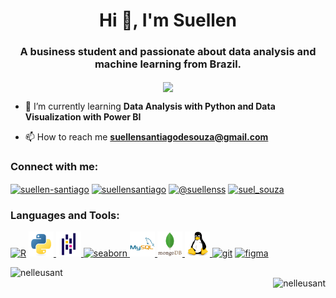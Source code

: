 <div align="center">
<h1>Hi 👋, I'm Suellen</h1>
<h3>A business student and passionate about data analysis and machine learning from Brazil.</h3>
<img height="200px" src=https://media.giphy.com/media/9dGIYGEDr8k4lJh7ge/giphy.gif align="center">
</div>

- 🌱 I’m currently learning **Data Analysis with Python and Data Visualization with Power BI**

- 📫 How to reach me **suellensantiagodesouza@gmail.com**

<h3 align="left">Connect with me:</h3>
<p align="left">
<a href="https://linkedin.com/in/suellen-santiago" target="blank"><img align="center" src="https://raw.githubusercontent.com/rahuldkjain/github-profile-readme-generator/master/src/images/icons/Social/linked-in-alt.svg" alt="suellen-santiago" height="30" width="40" /></a>
<a href="https://kaggle.com/suellensantiago" target="blank"><img align="center" src="https://raw.githubusercontent.com/rahuldkjain/github-profile-readme-generator/master/src/images/icons/Social/kaggle.svg" alt="suellensantiago" height="30" width="40" /></a>
<a href="https://medium.com/@suellenss" target="blank"><img align="center" src="https://raw.githubusercontent.com/rahuldkjain/github-profile-readme-generator/master/src/images/icons/Social/medium.svg" alt="@suellenss" height="30" width="40" /></a>
<a href="https://dribbble.com/suel_souza" target="blank"><img align="center" src="https://raw.githubusercontent.com/rahuldkjain/github-profile-readme-generator/master/src/images/icons/Social/dribbble.svg" alt="suel_souza" height="30" width="40" /></a>
</p>

<h3 align="left">Languages and Tools:</h3>
<p align="left"> 
<a href="https://www.r-project.org" target="_blank" rel="noreferrer"> <img src="https://user-images.githubusercontent.com/62512056/213553381-ddc79c14-4073-4379-902e-88321f3b8599.png" alt="R" width="40" height="40"/></a>
<a href="https://www.python.org" target="_blank" rel="noreferrer"> <img src="https://raw.githubusercontent.com/devicons/devicon/master/icons/python/python-original.svg" alt="python" width="40" height="40"/> </a>
<a href="https://pandas.pydata.org/" target="_blank" rel="noreferrer"> <img src="https://raw.githubusercontent.com/devicons/devicon/2ae2a900d2f041da66e950e4d48052658d850630/icons/pandas/pandas-original.svg" alt="pandas" width="40" height="40"/> </a> 
<a href="https://seaborn.pydata.org/" target="_blank" rel="noreferrer"> <img src="https://seaborn.pydata.org/_images/logo-mark-lightbg.svg" alt="seaborn" width="40" height="40"/> </a> 
<a href="https://www.mysql.com/" target="_blank" rel="noreferrer"> <img src="https://raw.githubusercontent.com/devicons/devicon/master/icons/mysql/mysql-original-wordmark.svg" alt="mysql" width="40" height="40"/> </a> 
<a href="https://www.mongodb.com/" target="_blank" rel="noreferrer"> <img src="https://raw.githubusercontent.com/devicons/devicon/master/icons/mongodb/mongodb-original-wordmark.svg" alt="mongodb" width="40" height="40"/> </a>
<a href="https://www.linux.org/" target="_blank" rel="noreferrer"> <img src="https://raw.githubusercontent.com/devicons/devicon/master/icons/linux/linux-original.svg" alt="linux" width="40" height="40"/> </a>
<a href="https://git-scm.com/" target="_blank" rel="noreferrer"> <img src="https://www.vectorlogo.zone/logos/git-scm/git-scm-icon.svg" alt="git" width="40" height="40"/></a> 
<a href="https://www.figma.com/" target="_blank" rel="noreferrer"> <img src="https://www.vectorlogo.zone/logos/figma/figma-icon.svg" alt="figma" width="40" height="40"/> </a>
</p>


<p><img align="left" src="https://github-readme-stats.vercel.app/api/top-langs?username=nelleusant&show_icons=true&theme=dracula&locale=en&layout=compact" alt="nelleusant" width="450"/></p>
<p>&nbsp;<img align="right" src="https://github-readme-stats.vercel.app/api?username=nelleusant&show_icons=true&theme=dracula&locale=en" alt="nelleusant" /></p>

